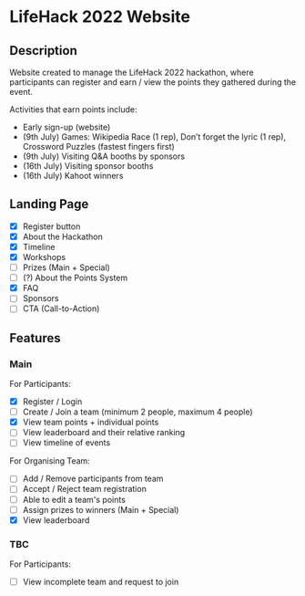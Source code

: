 # LifeHack 2022 Website

## Description
Website created to manage the LifeHack 2022 hackathon, where participants can register and earn / view the points they gathered during the event.

Activities that earn points include:
- Early sign-up (website)
- (9th July) Games: Wikipedia Race (1 rep), Don’t forget the lyric (1 rep), Crossword Puzzles (fastest fingers first)
- (9th July) Visiting Q&A booths by sponsors 
- (16th July) Visiting sponsor booths
- (16th July) Kahoot winners

## Landing Page
- [x] Register button
- [x] About the Hackathon
- [x] Timeline
- [x] Workshops
- [ ] Prizes (Main + Special)
- [ ] (?) About the Points System
- [x] FAQ
- [ ] Sponsors
- [ ] CTA (Call-to-Action)

## Features

### Main

For Participants:
- [x] Register / Login
- [ ] Create / Join a team (minimum 2 people, maximum 4 people)
- [x] View team points + individual points
- [ ] View leaderboard and their relative ranking
- [ ] View timeline of events

For Organising Team:
- [ ] Add / Remove participants from team
- [ ] Accept / Reject team registration
- [ ] Able to edit a team's points
- [ ] Assign prizes to winners (Main + Special)
- [x] View leaderboard

### TBC 

For Participants:
- [ ] View incomplete team and request to join
